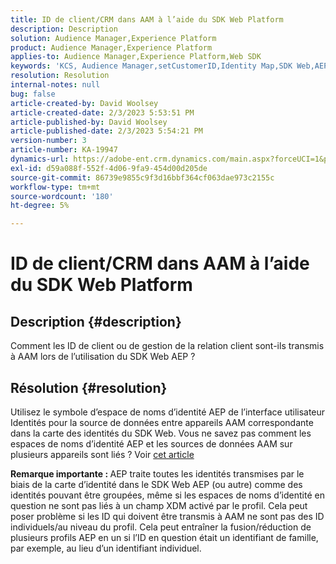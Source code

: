 ```yaml
---
title: ID de client/CRM dans AAM à l’aide du SDK Web Platform
description: Description
solution: Audience Manager,Experience Platform
product: Audience Manager,Experience Platform
applies-to: Audience Manager,Experience Platform,Web SDK
keywords: 'KCS, Audience Manager,setCustomerID,Identity Map,SDK Web,AEP,CRM ID '
resolution: Resolution
internal-notes: null
bug: false
article-created-by: David Woolsey
article-created-date: 2/3/2023 5:53:51 PM
article-published-by: David Woolsey
article-published-date: 2/3/2023 5:54:21 PM
version-number: 3
article-number: KA-19947
dynamics-url: https://adobe-ent.crm.dynamics.com/main.aspx?forceUCI=1&pagetype=entityrecord&etn=knowledgearticle&id=3cd8ddb5-eba3-ed11-aad1-6045bd0065f9
exl-id: d59a088f-552f-4d06-9fa9-454d00d205de
source-git-commit: 86739e9855c9f3d16bbf364cf063dae973c2155c
workflow-type: tm+mt
source-wordcount: '180'
ht-degree: 5%

---
```


# ID de client/CRM dans AAM à l’aide du SDK Web Platform

## Description {#description}


Comment les ID de client ou de gestion de la relation client sont-ils transmis à AAM lors de l’utilisation du SDK Web AEP ?


## Résolution {#resolution}


Utilisez le symbole d’espace de noms d’identité AEP de l’interface utilisateur Identités pour la source de données entre appareils AAM correspondante dans la carte des identités du SDK Web. Vous ne savez pas comment les espaces de noms d’identité AEP et les sources de données AAM sur plusieurs appareils sont liés ? Voir [cet article](https://experienceleague.adobe.com/docs/experience-cloud-kcs/kbarticles/KA-21305.html?lang=fr)

<b>Remarque importante : </b>AEP traite toutes les identités transmises par le biais de la carte d’identité dans le SDK Web AEP (ou autre) comme des identités pouvant être groupées, même si les espaces de noms d’identité en question ne sont pas liés à un champ XDM activé par le profil. Cela peut poser problème si les ID qui doivent être transmis à AAM ne sont pas des ID individuels/au niveau du profil. Cela peut entraîner la fusion/réduction de plusieurs profils AEP en un si l’ID en question était un identifiant de famille, par exemple, au lieu d’un identifiant individuel.
